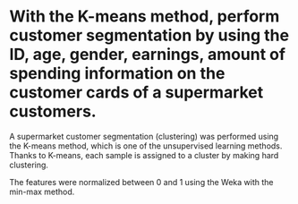 # With the K-means method, perform customer segmentation by using the ID, age, gender, earnings, amount of spending information on the customer cards of a supermarket customers.

A supermarket customer segmentation (clustering) was performed using the K-means method, which is one of the unsupervised learning methods. Thanks to K-means, each sample is assigned to a cluster by making hard clustering.

The features were normalized between 0 and 1 using the Weka with the min-max method.